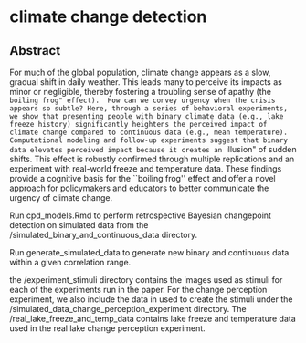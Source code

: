 # climate change detection
## Abstract
For much of the global population, climate change appears as a slow, gradual shift in daily weather. This leads many to perceive its impacts as minor or negligible, thereby fostering a troubling sense of apathy (the ``boiling frog" effect).  How can we convey urgency when the crisis appears so subtle? Here, through a series of behavioral experiments, we show that presenting people with binary climate data (e.g., lake freeze history) significantly heightens the perceived impact of climate change compared to continuous data (e.g., mean temperature). Computational modeling and follow-up experiments suggest that binary data elevates perceived impact because it creates an ``illusion" of sudden shifts. This effect is robustly confirmed through multiple replications and an experiment with real-world freeze and temperature data. These findings provide a cognitive basis for the ``boiling frog'' effect and offer a novel approach for policymakers and educators to better communicate the urgency of climate change.    

Run cpd_models.Rmd to perform retrospective Bayesian changepoint detection on simulated data from the /simulated_binary_and_continuous_data directory.

Run generate_simulated_data to generate new binary and continuous data within a given correlation range.

the /experiment_stimuli directory contains the images used as stimuli for each of the experiments run in the paper. For the change perception experiment, we also include the data in used to create the stimuli under the /simulated_data_change_perception_experiment directory. The /real_lake_freeze_and_temp_data contains lake freeze and temperature data used in the real lake change perception experiment. 
